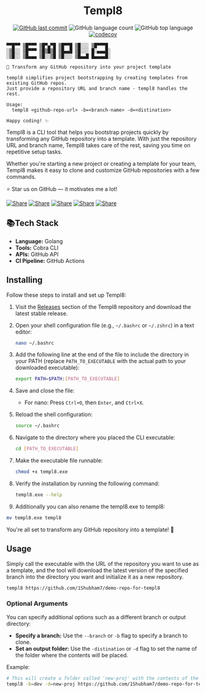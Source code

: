   <div align="center">
  <h1>Templ8</h1>

  [![GitHub last commit](https://img.shields.io/github/last-commit/1shubham7/templ8)](#)
  ![GitHub language count](https://img.shields.io/github/languages/count/1shubham7/templ8)
  ![GitHub top language](https://img.shields.io/github/languages/top/1shubham7/templ8)
  [![codecov](https://codecov.io/gh/1Shubham7/templ8/graph/badge.svg?token=mGg6p0S7KL)](https://codecov.io/gh/1Shubham7/templ8)

</div>

```
▀▀█▀▀ ▒█▀▀▀ ▒█▀▄▀█ ▒█▀▀█ ▒█░░░ ▒█▀▀▀█
░▒█░░ ▒█▀▀▀ ▒█▒█▒█ ▒█▄▄█ ▒█░░░ █░▄▄▄█░
░▒█░░ ▒█▄▄▄ ▒█░░▒█ ▒█░░░ ▒█▄▄█ █▄▄▄▄█░

🚀 Transform any GitHub repository into your project template

templ8 simplifies project bootstrapping by creating templates from existing GitHub repos.
Just provide a repository URL and branch name - templ8 handles the rest.

Usage:
  templ8 <github-repo-url> -b=<branch-name> -d=<distination>

Happy coding! ✨
```

Templ8 is a CLI tool that helps you bootstrap projects quickly by transforming any GitHub repository into a template. With just the repository URL and branch name, Templ8 takes care of the rest, saving you time on repetitive setup tasks.

Whether you're starting a new project or creating a template for your team, Templ8 makes it easy to clone and customize GitHub repositories with a few commands.

⭐ Star us on GitHub — it motivates me a lot!

[![Share](https://img.shields.io/badge/share-000000?logo=x&logoColor=white)](https://x.com/intent/tweet?text=Check%20out%20this%20project%20on%20GitHub:%20https://github.com/1Shubham7/templ8%20%23OpenIDConnect%20%23Security%20%23Authentication)
[![Share](https://img.shields.io/badge/share-1877F2?logo=facebook&logoColor=white)](https://www.facebook.com/sharer/sharer.php?u=https://github.com/1Shubham7/templ8)
[![Share](https://img.shields.io/badge/share-0A66C2?logo=linkedin&logoColor=white)](https://www.linkedin.com/sharing/share-offsite/?url=https://github.com/1Shubham7/templ8)
[![Share](https://img.shields.io/badge/share-FF4500?logo=reddit&logoColor=white)](https://www.reddit.com/submit?title=Check%20out%20this%20project%20on%20GitHub:%20https://github.com/1Shubham7/templ8)
[![Share](https://img.shields.io/badge/share-0088CC?logo=telegram&logoColor=white)](https://t.me/share/url?url=https://github.com/1Shubham7/templ8&text=Check%20out%20this%20project%20on%20GitHub)

## 📚Tech Stack

- **Language:** Golang
- **Tools:** Cobra CLI
- **APIs:** GitHub API
- **CI Pipeline:** GitHub Actions

## Installing

Follow these steps to install and set up Templ8:

1. Visit the [Releases](https://github.com/1Shubham7/templ8/releases) section of the Templ8 repository and download the latest stable release.

2. Open your shell configuration file (e.g., `~/.bashrc` or `~/.zshrc`) in a text editor:
   ```bash
   nano ~/.bashrc
   ```

3. Add the following line at the end of the file to include the directory in your PATH (replace `PATH_TO_EXECUTABLE` with the actual path to your downloaded executable):
   ```bash
   export PATH=$PATH:[PATH_TO_EXECUTABLE]
   ```

4. Save and close the file:
   - For nano: Press `Ctrl+O`, then `Enter`, and `Ctrl+X`.

5. Reload the shell configuration:
   ```bash
   source ~/.bashrc
   ```

6. Navigate to the directory where you placed the CLI executable:
   ```bash
   cd [PATH_TO_EXECUTABLE]
   ```

7. Make the executable file runnable:
   ```bash
   chmod +x templ8.exe
   ```

8. Verify the installation by running the following command:
   ```bash
   templ8.exe --help
   ```

9. Additionally you can also rename the templ8.exe to templ8:
  ```bash
  mv templ8.exe templ8
  ```

You're all set to transform any GitHub repository into a template! 🎉

## Usage

Simply call the executable with the URL of the repository you want to use as a template, and the tool will download the latest version of the specified branch into the directory you want and initialize it as a new repository.

```bash
templ8 https://github.com/1Shubham7/demo-repo-for-templ8
```

### Optional Arguments

You can specify additional options such as a different branch or output directory:

- **Specify a branch:** Use the `--branch` or `-b` flag to specify a branch to clone.
- **Set an output folder:** Use the `-distination` or `-d` flag to set the name of the folder where the contents will be placed.

Example:

```bash
# This will create a folder called 'new-proj' with the contents of the source repo, specifically the 'dev' branch.
templ8 -b=dev -d=new-proj https://github.com/1Shubham7/demo-repo-for-templ8
```
